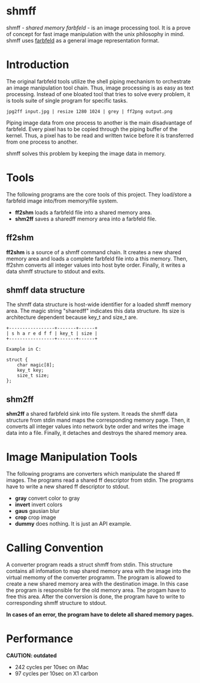 # shmff

shmff - *shared memory farbfeld* - is an image processing tool.
It is a prove of concept for fast image manipulation with the unix philosophy in
mind.
shmff uses [farbfeld](https://tools.suckless.org/farbfeld/) as a general image
representation format.

# Introduction

The original farbfeld tools utilize the shell piping mechanism to orchestrate an
image manipulation tool chain.
Thus, image processing is as easy as text processing.
Instead of one bloated tool that tries to solve every problem, it is tools suite
of single program for specific tasks.

```
jpg2ff input.jpg | resize 1280 1024 | grey | ff2png output.png
```

Piping image data from one process to another is the main disadvantage of
farbfeld.
Every pixel has to be copied through the piping buffer of the kernel.
Thus, a pixel has to be read and written twice before it is transferred from
one process to another.

shmff solves this problem by keeping the image data in memory.

# Tools

The following programs are the core tools of this project.
They load/store a farbfeld image into/from memory/file system.

 * **ff2shm** loads a farbfeld file into a shared memory area.
 * **shm2ff** saves a sharedff memory area into a farbfeld file.

## ff2shm

**ff2shm** is a source of a shmff command chain.
It creates a new shared memory area and loads a complete farbfeld file into a
this memory.
Then, ff2shm converts all integer values into host byte order.
Finally, it writes a data shmff structure to stdout and exits.

## shmff data structure

The shmff data structure is host-wide identifier for a loaded shmff memory
area.
The magic string "sharedff" indicates this data structure.
Its size is architecture dependent because key\_t and size\_t are.

```
+-----------------+-------+------+
| s h a r e d f f | key_t | size |
+-----------------+-------+------+

Example in C:

struct {
	char magic[8];
	key_t key;
	size_t size;
};
```

## shm2ff

**shm2ff** a shared farbfeld sink into file system.
It reads the shmff data structure from stdin mand maps the corresponding
memory page.
Then, it converts all integer values into network byte order and writes the
image data into a file.
Finally, it detaches and destroys the shared memory area.

# Image Manipulation Tools

The following programs are converters which manipulate the shared ff images.
The programs read a shared ff descriptor from stdin.
The programs have to write a new shared ff descriptor to stdout.

 * **gray** convert color to gray
 * **invert** invert colors
 * **gaus** gausian blur
 * **crop** crop image
 * **dummy** does nothing.  It is just an API example.

# Calling Convention

A converter program reads a struct shmff from stdin.
This structure contains all infomation to map shared memory area with the image
into the virtual memomy of the converter programm.
The program is allowed to create a new shared memory area with the destination
image.
In this case the program is responsible for the old memory area.
The progam have to free this area.
After the conversion is done, the program have to write to corresponding shmff
structure to stdout.

**In cases of an error, the program have to delete all shared memory pages.**

# Performance

**CAUTION: outdated**

 * 242 cycles per 10sec on iMac
 *  97 cycles per 10sec on X1 carbon
